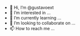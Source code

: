 - 👋 Hi, I’m @gustavoext
- 👀 I’m interested in ...
- 🌱 I’m currently learning ...
- 💞️ I’m looking to collaborate on ...
- 📫 How to reach me ...

<!---
gustavoext/gustavoext is a ✨ special ✨ repository because its `README.md` (this file) appears on your GitHub profile.
You can click the Preview link to take a look at your changes.
--->
